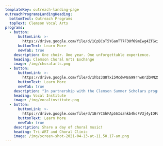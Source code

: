 ```yaml
---
templateKey: outreach-landing-page
outreachProgramsLandingHeading:
  bottomText: Outreach Programs
  topText: Clemson Vocal Arts
programs:
  - button:
      buttonLink: >-
        https://drive.google.com/file/d/1CpBCoT5YGamTT7F3Uf69mIwg4ZTGcik9/view?usp=sharing
      buttonText: Learn More
      newTab: true
    description: One choir. One year. One unforgettable experience.
    heading: Clemson Choral Arts Exchange
    image: /img/choralarts.png
  - button:
      buttonLink: >-
        https://drive.google.com/file/d/1hbz3Q8Txi5McdwMsG99rnwKrZbMN2SAM/view?usp=sharing
      buttonText: Learn More
      newTab: true
    description: "In partnership with the Clemson Summer Scholars program for rising 9th -\t 12th graders\t"
    heading: Vocal Institute
    image: /img/vocalinstitute.png
  - button:
      buttonLink: >-
        https://drive.google.com/file/d/1BrYCShFAp56Isahkb4kcFV3j4yIOFx60/view?usp=sharing
      buttonText: Learn More
      newTab: true
    description: Share a day of choral music!
    heading: Tri-ART and Choral Clinic
    image: /img/screen-shot-2021-04-13-at-11.50.17-am.png
---
```


